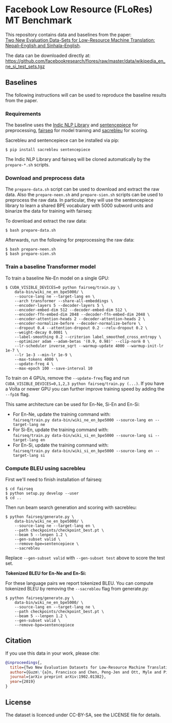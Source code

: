 # Facebook Low Resource (FLoRes) MT Benchmark

This repository contains data and baselines from the paper:  
[Two New Evaluation Data-Sets for Low-Resource Machine Translation: Nepali–English and Sinhala–English](https://arxiv.org/abs/1902.01382).

The data can be downloaded directly at:  
https://github.com/facebookresearch/flores/raw/master/data/wikipedia_en_ne_si_test_sets.tgz

## Baselines

The following instructions will can be used to reproduce the baseline results from the paper.

### Requirements

The baseline uses the
[Indic NLP Library](https://github.com/anoopkunchukuttan/indic_nlp_library) and
[sentencepiece](https://github.com/google/sentencepiece) for preprocessing,
[fairseq](https://github.com/pytorch/fairseq) for model training and
[sacrebleu](https://github.com/mjpost/sacreBLEU) for scoring.

Sacrebleu and sentencepiece can be installed via pip:
```
$ pip install sacrebleu sentencepiece
```

The Indic NLP Library and fairseq will be cloned automatically by the `prepare-*.sh` scripts.

### Download and preprocess data

The `prepare-data.sh` script can be used to download and extract the raw data. Also the `prepare-neen.sh` and `prepare-sien.sh` scripts can be used to preprocess the raw data. In particular, they will use
the sentencepiece library to learn a shared BPE vocabulary with 5000 subword units and binarize the data for training
with fairseq:

To download and extract the raw data:
```
$ bash prepare-data.sh
```

Afterwards, run the following for preprocessing the raw data:
```
$ bash prepare-neen.sh
$ bash prepare-sien.sh
```

### Train a baseline Transformer model

To train a baseline Ne-En model on a single GPU:
```
$ CUDA_VISIBLE_DEVICES=0 python fairseq/train.py \
    data-bin/wiki_ne_en_bpe5000/ \
    --source-lang ne --target-lang en \
    --arch transformer --share-all-embeddings \
    --encoder-layers 5 --decoder-layers 5 \
    --encoder-embed-dim 512 --decoder-embed-dim 512 \
    --encoder-ffn-embed-dim 2048 --decoder-ffn-embed-dim 2048 \
    --encoder-attention-heads 2 --decoder-attention-heads 2 \
    --encoder-normalize-before --decoder-normalize-before \
    --dropout 0.4 --attention-dropout 0.2 --relu-dropout 0.2 \
    --weight-decay 0.0001 \
    --label-smoothing 0.2 --criterion label_smoothed_cross_entropy \
    --optimizer adam --adam-betas '(0.9, 0.98)' --clip-norm 0 \
    --lr-scheduler inverse_sqrt --warmup-update 4000 --warmup-init-lr 1e-7 \
    --lr 1e-3 --min-lr 1e-9 \
    --max-tokens 4000 \
    --update-freq 4 \
    --max-epoch 100 --save-interval 10
```

To train on 4 GPUs, remove the `--update-freq` flag and run `CUDA_VISIBLE_DEVICES=0,1,2,3 python fairseq/train.py (...)`.
If you have a Volta or newer GPU you can further improve training speed by adding the `--fp16` flag.

This same architecture can be used for En-Ne, Si-En and En-Si:
- For En-Ne, update the training command with:  
  `fairseq/train.py data-bin/wiki_ne_en_bpe5000 --source-lang en --target-lang ne`
- For Si-En, update the training command with:  
  `fairseq/train.py data-bin/wiki_si_en_bpe5000 --source-lang si --target-lang en`
- For En-Si, update the training command with:  
  `fairseq/train.py data-bin/wiki_si_en_bpe5000 --source-lang en --target-lang si`

### Compute BLEU using sacrebleu

First we'll need to finish installation of fairseq:
```
$ cd fairseq
$ python setup.py develop --user
$ cd ..
```

Then run beam search generation and scoring with sacrebleu:
```
$ python fairseq/generate.py \
    data-bin/wiki_ne_en_bpe5000/ \
    --source-lang ne --target-lang en \
    --path checkpoints/checkpoint_best.pt \
    --beam 5 --lenpen 1.2 \
    --gen-subset valid \
    --remove-bpe=sentencepiece \
    --sacrebleu
```

Replace `--gen-subset valid` with `--gen-subset test` above to score the test set.

**Tokenized BLEU for En-Ne and En-Si:**

For these language pairs we report tokenized BLEU. You can compute tokenized BLEU by removing the `--sacrebleu` flag
from generate.py:
```
$ python fairseq/generate.py \
    data-bin/wiki_ne_en_bpe5000/ \
    --source-lang en --target-lang ne \
    --path checkpoints/checkpoint_best.pt \
    --beam 5 --lenpen 1.2 \
    --gen-subset valid \
    --remove-bpe=sentencepiece
```

## Citation

If you use this data in your work, please cite:

```bibtex
@inproceedings{,
  title={Two New Evaluation Datasets for Low-Resource Machine Translation: Nepali-English and Sinhala-English},
  author={Guzm\'{a}n, Francisco and Chen, Peng-Jen and Ott, Myle and Pino, Juan and Lample, Guillaume and Koehn, Philipp and Chaudhary, Vishrav and Ranzato, Marc'Aurelio},
  journal={arXiv preprint arXiv:1902.01382},
  year={2019}
}
```

## License
The dataset is licenced under CC-BY-SA, see the LICENSE file for details.
